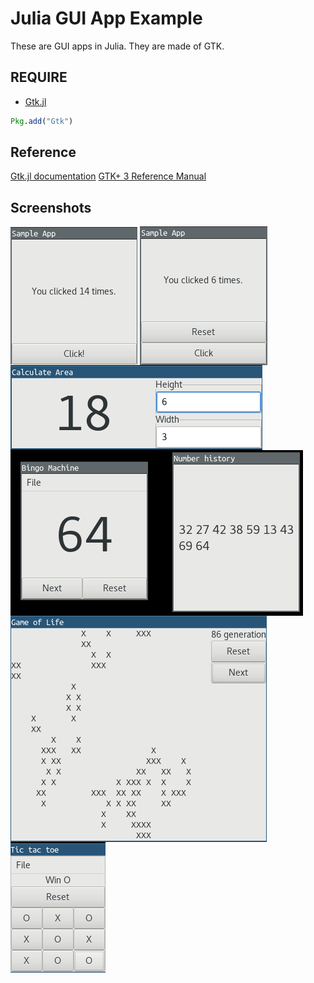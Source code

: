 # Julia GUI App Example

These are GUI apps in Julia. They are made of GTK.

## REQUIRE
- [Gtk.jl](https://github.com/JuliaGraphics/Gtk.jl)

```julia
Pkg.add("Gtk")
```

## Reference
[Gtk.jl documentation](http://juliagraphics.github.io/Gtk.jl/latest/)
[GTK+ 3 Reference Manual](https://developer.gnome.org/gtk3/stable/)

## Screenshots
<img src="screenshots/click.png" align="middle" />
<img src="screenshots/clickreset.png" align="middle" />
<img src="screenshots/calarea.png" align="middle" />
<img src="screenshots/bingomachine.png" align="middle" />
<img src="screenshots/gol.png" align="middle" />
<img src="screenshots/tictactoe.png" align="middle" />


